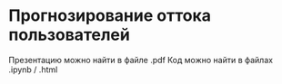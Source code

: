 # Прогнозирование оттока пользователей
Презентацию можно найти в файле .pdf
Код можно найти в файлах .ipynb / .html
